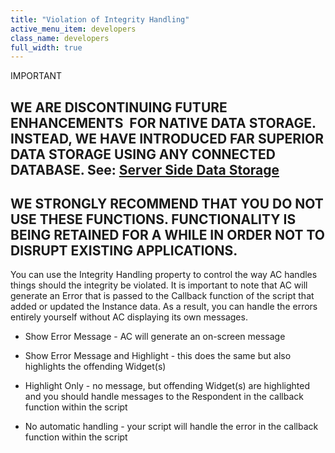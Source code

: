 ```yaml
---
title: "Violation of Integrity Handling"
active_menu_item: developers
class_name: developers
full_width: true
---
```



IMPORTANT

## WE ARE DISCONTINUING FUTURE ENHANCEMENTS  FOR NATIVE DATA STORAGE. INSTEAD, WE HAVE INTRODUCED FAR SUPERIOR DATA STORAGE USING ANY CONNECTED DATABASE. See: [Server Side Data Storage](../../../../data-storage/server-side-data-storage/index.htm)

## WE STRONGLY RECOMMEND THAT YOU DO NOT USE THESE FUNCTIONS. FUNCTIONALITY IS BEING RETAINED FOR A WHILE IN ORDER NOT TO DISRUPT EXISTING APPLICATIONS.

You can use the Integrity Handling property to control the way AC handles things should the integrity be violated. It is important to note that AC will generate an Error that is passed to the Callback function of the script that added or updated the Instance data. As a result, you can handle the errors entirely yourself without AC displaying its own messages.

 - Show Error Message - AC will generate an on-screen message

 - Show Error Message and Highlight - this does the same but also highlights the offending Widget(s)

 - Highlight Only - no message, but offending Widget(s) are highlighted and you should handle messages to the Respondent in the callback function within the script

 - No automatic handling - your script will handle the error in the callback function within the script

